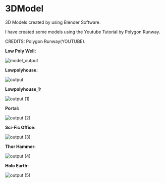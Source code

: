 # 3DModel
3D Models created by using Blender Software.

I have created some models using the Youtube Tutorial by Polygon Runway.

CREDITS: Polygon Runway(YOUTUBE).

**Low Poly Well:**

![model_output](https://user-images.githubusercontent.com/53465280/148072697-d4665f97-3436-4bf1-bb42-f0a8737d529c.png)

**Lowpolyhouse:**

![output](https://user-images.githubusercontent.com/53465280/148169814-9c2af0ff-9ad8-4a6a-8571-e456554134c7.png)

**Lowpolyhouse_1:**

![output (1)](https://user-images.githubusercontent.com/53465280/148169976-4fe0cff5-f8c9-4d42-94d3-e507a9432929.png)

**Portal:**

![output (2)](https://user-images.githubusercontent.com/53465280/148195221-273e2c54-7f00-42c2-8104-5814da1c4722.png)

**Sci-Fic Office:**

![output (3)](https://user-images.githubusercontent.com/53465280/148202302-8ec2e989-fe88-479e-a180-0453bea1c34f.png)

**Thor Hammer:**

![output (4)](https://user-images.githubusercontent.com/53465280/148278970-4eb4d870-d701-4eae-ab6c-1b2415a37507.png)

**Holo Earth:**

![output (5)](https://user-images.githubusercontent.com/53465280/148281847-0963614b-6978-4bf5-a807-9081c9754c7c.png)
